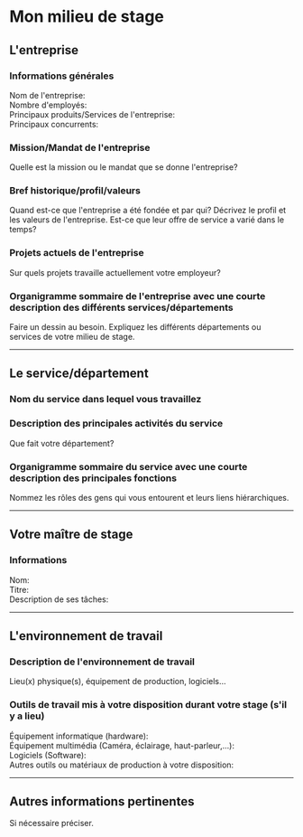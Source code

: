 # Mon milieu de stage
## L'entreprise
### Informations générales
Nom de l'entreprise:    
Nombre d'employés:    
Principaux produits/Services de l'entreprise:   
Principaux concurrents:    

### Mission/Mandat de l'entreprise   
Quelle est la mission ou le mandat que se donne l'entreprise? 

### Bref historique/profil/valeurs
Quand est-ce que l'entreprise a été fondée et par qui? Décrivez le profil et les valeurs de l'entreprise. Est-ce que leur offre de service a varié dans le temps? 

### Projets actuels de l'entreprise
Sur quels projets travaille actuellement votre employeur? 

### Organigramme sommaire de l'entreprise avec une courte description des différents services/départements
Faire un dessin au besoin. Expliquez les différents départements ou services de votre milieu de stage. 

***

## Le service/département
### Nom du service dans lequel vous travaillez

### Description des principales activités du service
Que fait votre département? 

### Organigramme sommaire du service avec une courte description des principales fonctions
Nommez les rôles des gens qui vous entourent et leurs liens hiérarchiques.

***

## Votre maître de stage
### Informations
Nom:     
Titre:    
Description de ses tâches: 

***

## L'environnement de travail
### Description de l'environnement de travail
Lieu(x) physique(s), équipement de production, logiciels…

### Outils de travail mis à votre disposition durant votre stage (s'il y a lieu)
Équipement informatique (hardware):    
Équipement multimédia (Caméra, éclairage, haut-parleur,...):    
Logiciels (Software):    
Autres outils ou matériaux de production à votre disposition:     

***

## Autres informations pertinentes
Si nécessaire préciser. 


